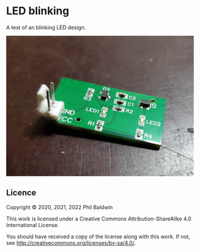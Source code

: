 # LED blinking

A test of an blinking LED design.

![Photo of completed board](board-photo.jpg)

## Licence

Copyright © 2020, 2021, 2022 Phil Baldwin

This work is licensed under a Creative Commons Attribution-ShareAlike 4.0 International License.

You should have received a copy of the license along with this work. If not, see <http://creativecommons.org/licenses/by-sa/4.0/>.
